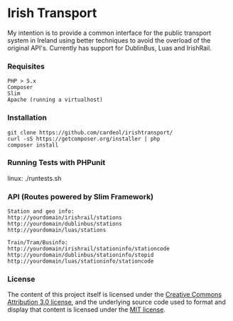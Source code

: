 # Irish Transport

<p>My intention is to provide a common interface for the public transport system in Ireland using better techniques to avoid the overload of the original API's. Currently has support for DublinBus, Luas and IrishRail.</p>


### Requisites

```
PHP > 5.x
Composer
Slim
Apache (running a virtualhost)
```

### Installation

```
git clone https://github.com/cardeol/irishtransport/
curl -sS https://getcomposer.org/installer | php
composer install
```

### Running Tests with PHPunit
linux: ./runtests.sh

### API (Routes powered by Slim Framework)

```
Station and geo info:
http://yourdomain/irishrail/stations
http://yourdomain/dublinbus/stations
http://yourdomain/luas/stations

Train/Tram/Businfo:
http://yourdomain/irishrail/stationinfo/stationcode
http://yourdomain/dublinbus/stationinfo/stopid
http://yourdomain/luas/stationinfo/stationcode
```

### License

The content of this project itself is licensed under the
[Creative Commons Attribution 3.0 license](http://creativecommons.org/licenses/by/3.0/us/deed.en_US),
and the underlying source code used to format and display that content
is licensed under the [MIT license](http://opensource.org/licenses/mit-license.php).


